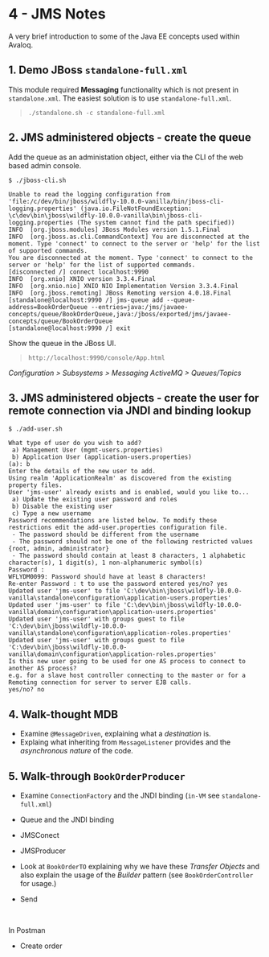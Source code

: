# 4 - JMS Notes

A very brief introduction to some of the Java EE concepts used within Avaloq.



## 1. Demo JBoss `standalone-full.xml`
This module required **Messaging** functionality which is not present in `standalone.xml`.  The easiest solution is to use `standalone-full.xml`.

> `./standalone.sh -c standalone-full.xml`



## 2. JMS administered objects - create the queue

Add the queue as an administation object, either via the CLI of the web based admin console.



```
$ ./jboss-cli.sh

Unable to read the logging configuration from 'file:/c/dev/bin/jboss/wildfly-10.0.0-vanilla/bin/jboss-cli-logging.properties' (java.io.FileNotFoundException: \c\dev\bin\jboss\wildfly-10.0.0-vanilla\bin\jboss-cli-logging.properties (The system cannot find the path specified))
INFO  [org.jboss.modules] JBoss Modules version 1.5.1.Final
INFO  [org.jboss.as.cli.CommandContext] You are disconnected at the moment. Type 'connect' to connect to the server or 'help' for the list of supported commands.
You are disconnected at the moment. Type 'connect' to connect to the server or 'help' for the list of supported commands.
[disconnected /] connect localhost:9990
INFO  [org.xnio] XNIO version 3.3.4.Final
INFO  [org.xnio.nio] XNIO NIO Implementation Version 3.3.4.Final
INFO  [org.jboss.remoting] JBoss Remoting version 4.0.18.Final
[standalone@localhost:9990 /] jms-queue add --queue-address=BookOrderQueue --entries=java:/jms/javaee-concepts/queue/BookOrderQueue,java:/jboss/exported/jms/javaee-concepts/queue/BookOrderQueue
[standalone@localhost:9990 /] exit
```



Show the queue in the JBoss UI.

> `http://localhost:9990/console/App.html`

*Configuration > Subsystems > Messaging ActiveMQ > Queues/Topics*



## 3.  JMS administered objects - create the user for remote connection via JNDI and binding lookup

```
$ ./add-user.sh

What type of user do you wish to add?
 a) Management User (mgmt-users.properties)
 b) Application User (application-users.properties)
(a): b
Enter the details of the new user to add.
Using realm 'ApplicationRealm' as discovered from the existing property files.
User 'jms-user' already exists and is enabled, would you like to...
 a) Update the existing user password and roles
 b) Disable the existing user
 c) Type a new username
Password recommendations are listed below. To modify these restrictions edit the add-user.properties configuration file.
 - The password should be different from the username
 - The password should not be one of the following restricted values {root, admin, administrator}
 - The password should contain at least 8 characters, 1 alphabetic character(s), 1 digit(s), 1 non-alphanumeric symbol(s)
Password :
WFLYDM0099: Password should have at least 8 characters!
Re-enter Password : t to use the password entered yes/no? yes
Updated user 'jms-user' to file 'C:\dev\bin\jboss\wildfly-10.0.0-vanilla\standalone\configuration\application-users.properties'
Updated user 'jms-user' to file 'C:\dev\bin\jboss\wildfly-10.0.0-vanilla\domain\configuration\application-users.properties'
Updated user 'jms-user' with groups guest to file 'C:\dev\bin\jboss\wildfly-10.0.0-vanilla\standalone\configuration\application-roles.properties'
Updated user 'jms-user' with groups guest to file 'C:\dev\bin\jboss\wildfly-10.0.0-vanilla\domain\configuration\application-roles.properties'
Is this new user going to be used for one AS process to connect to another AS process?
e.g. for a slave host controller connecting to the master or for a Remoting connection for server to server EJB calls.
yes/no? no
```



## 4. Walk-thought MDB

- Examine `@MessageDriven`, explaining what a *destination* is.
- Explaing what inheriting from `MessageListener` provides and the *asynchronous nature* of the code.



## 5. Walk-through `BookOrderProducer` 

- Examine `ConnectionFactory` and the JNDI binding (`in-VM` see `standalone-full.xml`)

- Queue and the JNDI binding

- JMSConect

- JMSProducer

- Look at `BookOrderTO` explaining why we have these *Transfer Objects* and also explain the usage of the *Builder* pattern (see `BookOrderController` for usage.)

- Send

  ​

In Postman
- Create order
